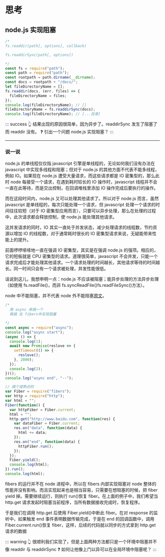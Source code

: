 # 思考

## node.js 实现阻塞

```js
/*
fs.readdir(path[, options], callback)

fs.readdirSync(path[, options])

*/
const fs = require("path");
const path = require("path");
const rootpath = path.dirname(__dirname);
const docs = rootpath + "/docs/";
let fileDirectoryName = [];
fs.readdir(docs, (err, files) => {
  fileDirectoryName = files;
});
console.log(fileDirectoryName); // []
fileDirectoryName = fs.readdirSync(docs);
console.log(fileDirectoryName); // [...目录]
```

::: success
👆 结果出现的原因很简单，因为异步了。readdirSync 发生了阻塞了而 readdir 没有。
❓ 引出一个问题 node.js 实现阻塞？
:::

---

### 说一说

node.js 的单线程仅仅指 javascript 引擎是单线程的，无论如何我们没有办法在 javascript 中实现多线程和阻塞；但对于 node.js 的其他方面不代表不能多线程，例如 IO。如果现在 node.js 遭受大量请求，而这些请求都是 IO 密集型的，那么此时 node 每接受一个请求，在遇到耗时较长的 IO 操作时，javascript 线程并不会一直在此等待，而是交出控制，在回调堆栈里添加 IO 操作完成后要执行的操作。

而在这段时间内，node.js 又可以处理其他请求了。所以对于 node.js 而言，虽然 javascript 是单线程的，每次只能处理一个请求，但 javascript 处理一个请求的时间往往较短（对于 IO 密集型应用而言），只要可以异步处理，那么在处理的过程中，此次请求都会释放控制，使 node.js 能处理其他请求。

这并发请求的同时，IO 其实一直处于并发状态，减少处理请求的线程数，节约资源以增加 IO 的线程数，对于通常耗时很长的 IO 密集型请求来说，无疑能带来性能上的提升。

前面啰啰嗦嗦地一直在强调 IO 密集型，其实是在强调 node.js 的强项。相应的，它的短板就是 CPU 密集型的请求。道理很简单，javascript 不会并发，只能一个请求完成后才能处理其他请求。一个请求处理的时间越长，其他请求等待的时间越长。同一时间只会有一个请求被处理，并发性能很低。

话说到这儿，我想申明一点：node.js 不应该被阻塞；能异步处理的方法异步处理（如使用 fs.readFile()，而非 fs.syncReadFile()fs.readFileSync()方法）。

node 中不能阻塞，并不代表 node 外不能阻塞[原文](/http://www.nodeclass.com/articles/310731)。

```js
/*
  用 async 来搞一个
  再搞 在 fibers中实现阻塞

*/
const async = require("async");
console.log("async start");
(async () => {
  console.log(1);
  await new Promise(reslove => {
    setTimeout(() => {
      reslove();
    }, 2000);
  });
  console.log(2);
})();
console.log("async end", "--");

// 搞个成熟点的
var Fiber = require("fibers");
var http = require("http");
var html = "";
Fiber(function() {
  var httpFiber = Fiber.current;
  html = "";
  http.get("http://www.baidu.com", function(res) {
    var dataFiber = Fiber.current;
    res.on("data", function(data) {
      html += data;
    });
    res.on("end", function(data) {
      httpFiber.run();
    });
  });
  Fiber.yield();
  console.log(html);
}).run();
console.log(html);
```

fibers 的运行并不在 node 进程中，所以在 fibers 内部实现阻塞对 node 整体的性能并没有影响。而且实现起来也是相当容易，只需要在想阻塞的时候，把 fiber yield 掉。需要继续运行，则执行 run()恢复 fiber。在上面的例子中，我们希望当 http.get 请求发起时阻塞当前程序，当所有数据接收完成时，恢复程序。

于是我们在调用 http.get 后使用 Fiber.yield()中断此 fiber。在对 response 的监听中，如果触发 end 事件表明数据传输完成，于是在 end 的回调函数中，调用 Fiber.current.run()恢复 fiber，这样，后续的代码就以同步的方式拿到 http.get 请求的数据

::: warning
👆 很顺利我们实现了，但是上面两种方法都只是一个环境中阻塞并不像 readdir 与 readdirSync
❓ 如何让他像上门以异可以在全局环境中阻塞呢？
:::
